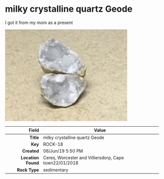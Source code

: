 # milky crystalline quartz  Geode
I got it from my mom as a present


<img height="300px" src="10025.jpg"/>

|       Field | Value                   |
|------------:|-------------------------|
|   **Title** | milky crystalline quartz  Geode |
|     **Key** | ROCK-18 |
| **Created** | 06/Jun/19 5:50 PM |
| **Location Found** | Ceres, Worcester and Villiersdorp, Cape town22/01/2018 |
| **Rock Type** | sedimentary |

        